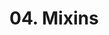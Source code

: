 # 04. Mixins

<show-structure for="procedure" />

<procedure title="Mixins">
    <code-block src="/Language/markup/css/scss/04_Mixins/style.scss" lang="css"/>
</procedure>